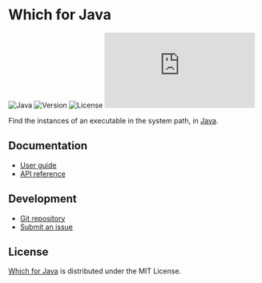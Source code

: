 # Which for Java
![Java](https://badgen.net/badge/java/%3E%3D17.0.0/green) ![Version](https://badgen.net/badge/project/v2.0.0/blue) ![License](https://badgen.net/badge/license/MIT/blue) ![Coverage](https://badgen.net/codecov/c/github/cedx/which.java)

Find the instances of an executable in the system path, in [Java](https://www.oracle.com/java).

## Documentation
- [User guide](https://cedx.github.io/which.java)
- [API reference](https://cedx.github.io/which.java/api)

## Development
- [Git repository](https://github.com/cedx/which.java)
- [Submit an issue](https://github.com/cedx/which.java/issues)

## License
[Which for Java](https://github.com/cedx/which.java) is distributed under the MIT License.

